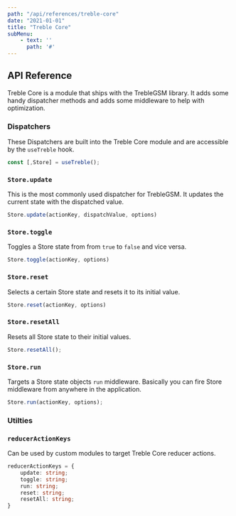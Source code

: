 ```yaml
---
path: "/api/references/treble-core"
date: "2021-01-01"
title: "Treble Core"
subMenu: 
    - text: ''
      path: '#'
---
```


## API Reference
Treble Core is a module that ships with the TrebleGSM library. It adds some handy dispatcher methods and adds some middleware to help with optimization.

### Dispatchers
These Dispatchers are built into the Treble Core module and are accessible by the `useTreble` hook.
```javascript
const [,Store] = useTreble();
```

### `Store.update`
This is the most commonly used dispatcher for TrebleGSM. It updates the current state with the dispatched value.
```javascript
Store.update(actionKey, dispatchValue, options)
```

### `Store.toggle`
Toggles a Store state from from `true` to `false` and vice versa.
```javascript
Store.toggle(actionKey, options)
```

### `Store.reset`
Selects a certain Store state and resets it to its initial value.
```javascript
Store.reset(actionKey, options)
```

### `Store.resetAll`
Resets all Store state to their initial values.
```javascript
Store.resetAll();
```

### `Store.run`
Targets a Store state objects `run` middleware. Basically you can fire Store middleware from anywhere in the application.
```javascript
Store.run(actionKey, options);
```

### Utilties

### `reducerActionKeys`
Can be used by custom modules to target Treble Core reducer actions.

```typescript
reducerActionKeys = {
    update: string;
    toggle: string;
    run: string;
    reset: string;
    resetAll: string;
}
```